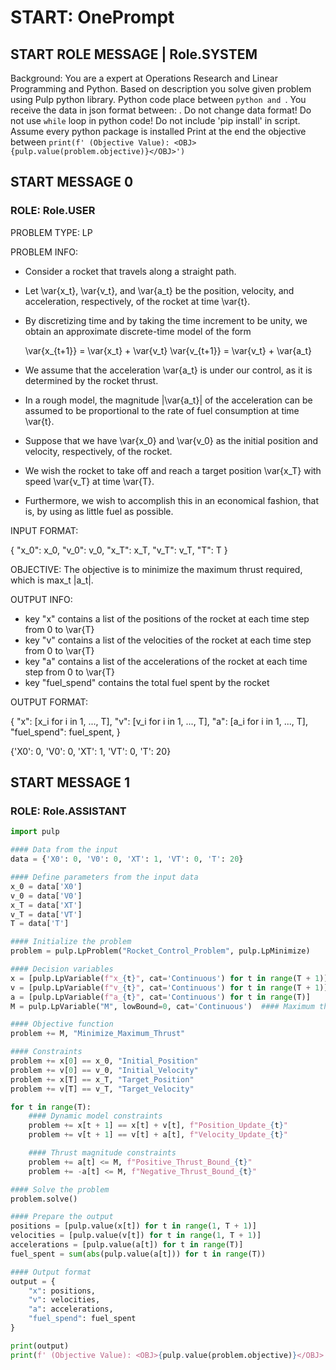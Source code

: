 # START: OnePrompt 
## START ROLE MESSAGE | Role.SYSTEM 
Background: You are a expert at Operations Research and Linear Programming and Python. Based on description you solve given problem using Pulp python library. Python code place between ```python and ```. You receive the data in json format between: <DATA></DATA>. Do not change data format! Do not use `while` loop in python code! Do not include 'pip install' in script. Assume every python package is installed Print at the end the objective between <OBJ></OBJ> `print(f' (Objective Value): <OBJ>{pulp.value(problem.objective)}</OBJ>')`  
## START MESSAGE 0 
### ROLE: Role.USER
<DESCRIPTION>
PROBLEM TYPE: LP

PROBLEM INFO: 

- Consider a rocket that travels along a straight path. 
- Let \var{x_t}, \var{v_t}, and \var{a_t} be the position, velocity, and acceleration, respectively, of the rocket at time \var{t}.
- By discretizing time and by taking the time increment to be unity, we obtain an approximate discrete-time model of the form 
    
    \var{x_{t+1}} = \var{x_t} + \var{v_t}
    \var{v_{t+1}} = \var{v_t} + \var{a_t}

- We assume that the acceleration \var{a_t} is under our control, as it is determined by the rocket thrust.
- In a rough model, the magnitude |\var{a_t}| of the accelera­tion can be assumed to be proportional to the rate of fuel consumption at time \var{t}.
- Suppose that we have \var{x_0} and \var{v_0} as the initial position and velocity, respectively, of the rocket.
- We wish the rocket to take off and reach a target position \var{x_T} with speed \var{v_T} at time \var{T}.
- Furthermore, we wish to accomplish this in an economical fashion, that is, by using as little fuel as possible.


INPUT FORMAT: 

{
    "x_0": x_0,
    "v_0": v_0,
    "x_T": x_T,
    "v_T": v_T,
    "T": T
}

OBJECTIVE: The objective is to minimize the maximum thrust required, which is max_t |a_t|. 

OUTPUT INFO:

- key "x" contains a list of the positions of the rocket at each time step from 0 to \var{T}
- key "v" contains a list of the velocities of the rocket at each time step from 0 to \var{T}
- key "a" contains a list of the accelerations of the rocket at each time step from 0 to \var{T}
- key "fuel_spend" contains the total fuel spent by the rocket

OUTPUT FORMAT:

{
    "x": [x_i for i in 1, ..., T],
    "v": [v_i for i in 1, ..., T],
    "a": [a_i for i in 1, ..., T],
    "fuel_spend": fuel_spent,
}


</DESCRIPTION>
<DATA>
{'X0': 0, 'V0': 0, 'XT': 1, 'VT': 0, 'T': 20}</DATA>


## START MESSAGE 1 
### ROLE: Role.ASSISTANT
```python
import pulp

#### Data from the input
data = {'X0': 0, 'V0': 0, 'XT': 1, 'VT': 0, 'T': 20}

#### Define parameters from the input data
x_0 = data['X0']
v_0 = data['V0']
x_T = data['XT']
v_T = data['VT']
T = data['T']

#### Initialize the problem
problem = pulp.LpProblem("Rocket_Control_Problem", pulp.LpMinimize)

#### Decision variables
x = [pulp.LpVariable(f"x_{t}", cat='Continuous') for t in range(T + 1)]
v = [pulp.LpVariable(f"v_{t}", cat='Continuous') for t in range(T + 1)]
a = [pulp.LpVariable(f"a_{t}", cat='Continuous') for t in range(T)]
M = pulp.LpVariable("M", lowBound=0, cat='Continuous')  #### Maximum thrust

#### Objective function
problem += M, "Minimize_Maximum_Thrust"

#### Constraints
problem += x[0] == x_0, "Initial_Position"
problem += v[0] == v_0, "Initial_Velocity"
problem += x[T] == x_T, "Target_Position"
problem += v[T] == v_T, "Target_Velocity"

for t in range(T):
    #### Dynamic model constraints
    problem += x[t + 1] == x[t] + v[t], f"Position_Update_{t}"
    problem += v[t + 1] == v[t] + a[t], f"Velocity_Update_{t}"

    #### Thrust magnitude constraints
    problem += a[t] <= M, f"Positive_Thrust_Bound_{t}"
    problem += -a[t] <= M, f"Negative_Thrust_Bound_{t}"

#### Solve the problem
problem.solve()

#### Prepare the output
positions = [pulp.value(x[t]) for t in range(1, T + 1)]
velocities = [pulp.value(v[t]) for t in range(1, T + 1)]
accelerations = [pulp.value(a[t]) for t in range(T)]
fuel_spent = sum(abs(pulp.value(a[t])) for t in range(T))

#### Output format
output = {
    "x": positions,
    "v": velocities,
    "a": accelerations,
    "fuel_spend": fuel_spent
}

print(output)
print(f' (Objective Value): <OBJ>{pulp.value(problem.objective)}</OBJ>')
```


